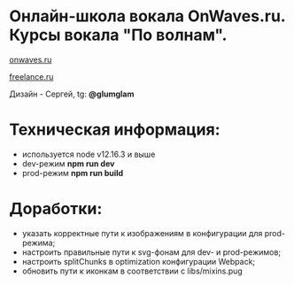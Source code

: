 # Онлайн-школа вокала OnWaves.ru. Курсы вокала "По волнам".

[onwaves.ru](https://onwaves.ru/)

[freelance.ru](https://freelance.ru/nutheadbeast/onlajn-shkola-vokala-onwaves-2021-g-4226528.html)

Дизайн - Сергей, tg: **@glumglam**

# Техническая информация:

- используется node v12.16.3 и выше
- dev-режим **npm run dev**
- prod-режим **npm run build**

# Доработки:

- указать корректные пути к изображениям в конфигурации для prod-режима;
- настроить правильные пути к svg-фонам для dev- и prod-режимов;
- настроить splitChunks в optimization конфигурации Webpack;
- обновить пути к иконкам в соответствии с libs/mixins.pug